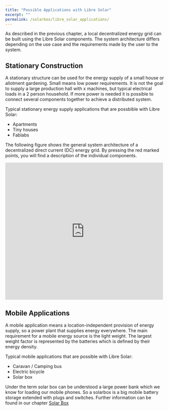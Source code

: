 ```yaml
---
title: "Possible Applications with Libre Solar"
excerpt: ""
permalink: /solarbox/libre_solar_applications/
---
```


As described in the previous chapter, a local decentralized energy grid can be built using the Libre Solar components. The system architecture differs depending on the use case and the requirements made by the user to the system.

## Stationary Construction

A stationary structure can be used for the energy supply of a small house or allotment gardening. Small means low power requirements. It is not the goal to supply a large production hall with x machines, but typical electrical loads in a 2 person household. If more power is needed it is possible to connect several components together to achieve a distributed system.

Typical stationary energy supply applications that are possbible with Libre Solar:
- Apartments
- Tiny houses
- Fablabs

The following figure shows the general system architecture of a decentralized direct current (DC) energy grid. By pressing the red marked points, you will find a description of the individual components.

<iframe src="https://h5p.org/h5p/embed/192030" width="500" height="434" frameborder="0" allowfullscreen="allowfullscreen"></iframe>
<script src="https://h5p.org/sites/all/modules/h5p/library/js/h5p-resizer.js" charset="UTF-8"></script>

## Mobile Applications

A mobile application means a location-independent provision of energy supply, so a power plant that supplies energy everywhere.
The main requirement for a mobile energy source is the light weight. The largest weight factor is represented by the batteries which is defined by their energy density.

Typical mobile applications that are possible with Libre Solar:
- Caravan / Camping bus
- Electric bicycle
- Solar box

Under the term solar box can be understood a large power bank which we know for loading our mobile phones. So a solarbox is a big mobile battery storage extended with plugs and switches.
Further information can be found in our chapter [Solar Box](/solarbox/unipro/)
